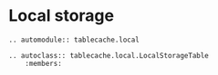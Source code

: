 # Local storage

```{eval-rst}
.. automodule:: tablecache.local
```

```{eval-rst}
.. autoclass:: tablecache.local.LocalStorageTable
    :members:
```
